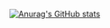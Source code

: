 
[![Anurag's GitHub stats](https://github-readme-stats.vercel.app/api?username=WaterGodH2O)](https://github.com/anuraghazra/github-readme-stats)

<!---
WaterGodH2O/WaterGodH2O is a ✨ special ✨ repository because its `README.md` (this file) appears on your GitHub profile.
You can click the Preview link to take a look at your changes.
--->
